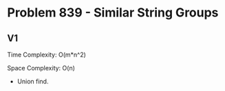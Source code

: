 # Problem 839 - Similar String Groups

## V1

Time Complexity: O(m*n^2)

Space Complexity: O(n)

- Union find.
